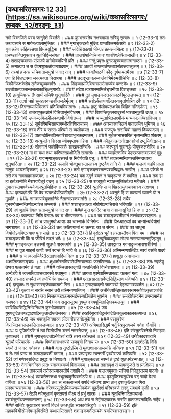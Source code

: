 ## [कथासरितसागरः 12 33] (https://sa.wikisource.org/wiki/कथासरित्सागरः/लम्बकः_१२/तरङ्गः_३३)

नमो विघ्नजिते यस्य जानुदेशे विवर्तते । ### कुम्भस्रस्तेव नक्षत्रमाला रात्रिषु नृत्यतः ॥ १ (12-33-1)
ततः कथावसाने स मार्गमध्यात्समुत्थितः । ### मृगाङ्कदत्तो मुदितः प्राप्तविक्रमकेसरी ॥ २ (12-33-2)
गुणाकरेण सहितस्तथा विमलबुद्धिना । ### सविचित्रकथो भीमपराक्रमसमन्वितः ॥ ३ (12-33-3)
प्रचण्डशक्तियुक्तश्च श्रुतधिद्विजसंगतः । ### प्राप्तशेषान्विचिन्वानः शापविश्लेषितान्सखीन् ॥ ४ (12-33-4)
शशाङ्कवत्याः संप्राप्त्यै प्रागेवोज्जयिनीं प्रति । ### गन्तुं प्रवृत्तः पुनरप्युच्चचालात्मनाष्टमः ॥  (12-33-5)
क्रमात्प्राप च स ग्रीष्मशुष्कतोयामपादपाम् । ### अटवीं चण्डमार्तण्डतापसंतप्तवालुकाम् ॥ ६ (12-33-6)
तस्यां व्रजन्स सचिवान्राजपुत्रो जगाद तान् । ### पश्यतैषाटवी कीदृग्दुर्गमायतभैरवा ॥ ७ (12-33-7)
एषा हि विभ्रष्टपथा जनत्यक्ता निराश्रया । ### उद्यद्दुःखानलज्वालेवाभिर्मरुमरीचिभिः ॥ ८ (12-33-8)
विकीर्णरूक्षकेशेव तृणैरुच्छुष्कमर्मरैः । ### सिंहव्याघ्रादिवित्राससरोमाञ्चेव कण्टकैः ॥ ९ (12-33-9)
रुदतीवातपक्लान्तजलाकाङ्क्षिमृगारवैः । ### तदेषा त्वरयास्माभिर्लङ्घनीया विशङ्कटा ॥ १० (12-33-10)
इत्यूचिवान्स तैः सार्धं सचिवैः क्षुत्तृषार्दितैः । ### द्रुतं मृगाङ्कदत्तस्तामटवीमुदलङ्घयत् ॥ ११ (12-33-11)
ददर्श चाग्रे सुमहत्स्वच्छशीतजलैर्भृतम् । ### सरोऽर्कतापगलितस्यामृतांशोरिव द्रवैः ॥ १२ (12-33-12)
दिगन्तव्यापिविस्तारं प्रतिबिम्बमिवात्मनः । ### द्रष्टुं त्रैलोक्यलक्ष्म्येव विहितं मणिदर्पणम् ॥ १३ (12-33-13)
धार्तराष्ट्रकृतक्षोभं विचित्रार्जुनविभ्रमम् । ### विश्रान्तिकृत्स्वादुरसं भारतानुकृतिं दधत् ॥ १४ (12-33-14)
उपकण्ठमिलन्नीलकण्ठपीतविषोत्तमम् । ### अच्युताश्रितलक्ष्मीकं मन्थकालाब्धिसंनिभम् ॥ १५ (12-33-15)
सूर्यरश्मिभिरप्राप्तगम्भीरशिशिरान्तरम् । ### अनन्तपद्मनिलयं पातालमिव भूमिगम् ॥ १६ (12-33-16)
तस्य तीरे च सरसः पश्चिमे स व्यलोकयत् । ### राजपुत्रः ससचिवो महान्तं दिव्यपादपम् ॥ १७ (12-33-17)
वातान्दोलितविस्तारिशाखाभुजकदम्बकम् । ### मूर्धलग्नाभ्रसरितं नृत्यन्तमिव शंकरम् ॥ १८ (12-33-18)
अत्युन्नतेन शिरसा व्योमपृष्ठावगाहिना । ### कौतुकान्नन्दनोद्यानशोभां द्रष्टुमिवोद्यतम् ॥ १९ (12-33-19)
शोभमानं फलैर्दिव्यरसैः शाखावलम्बिभिः । ### कल्पद्रुमं सुरानद्धैः पीयूषकलशैरिव ॥ २० (12-33-20)
मा मां यथा तथा कश्चित्स्प्राक्षीदिति खगारवैः । ### व्याहरन्तमिव प्रेङ्खत्पल्लवाग्रकरं मुहुः ॥ २१ (12-33-21)
यावन्मृगाङ्कदत्तस्तं स निर्वर्णयति प्रभुः । ### तावत्तन्मन्त्रिणस्तस्मिन्प्रधाव्य क्षुत्तृषार्दिताः ॥ २२ (12-33-22)
फलानि भोक्तुमारूढास्तस्य दृष्ट्वैव तानि ते । ### फलत्वं षडपि प्राप्ता मानुषा अप्यशङ्कितम् ॥ २३ (12-33-23)
ततो मृगाङ्कदत्तस्तानपश्यन्विह्वलः सखीन् । ### एकैकं स तरौ तत्र नामग्राहमशब्दयत् ॥ २४ (12-33-24)
यदा ददुर्न वचनं न चादृश्यन्त ते क्वचित् । ### तदा हा हा हतोऽस्मीति नैराश्यविधुरं वदन् ॥ २५ (12-33-25)
स राजपुत्रो न्यपतन्मूर्च्छितोऽत्र महीतले । ### द्रुमानारूढपार्श्वस्थकेवलश्रुतधिद्विजः ॥ २६ (12-33-26)
श्रुतधिः स च विप्रस्तमुवाचाश्वास्य तत्क्षणम् । ### कृतप्रज्ञोऽपि किं देव त्यक्तधैर्योऽवसीदसि ॥ २७ (12-33-27)
अश्नुते हि स कल्याणं व्यसने यो न मुह्यति । ### नागशापवियुक्तान्किं नैतान्संप्राप्तवानसि ॥ २८ (12-33-28)
तथैव पुनरप्येतान्मन्त्रिणोऽन्यांश्च लप्स्यसे । ### शशाङ्कवत्या संयोगोऽप्यचिरात्ते भविष्यति ॥ २९ (12-33-29)
एवं श्रुतधिनोक्तः सन्राजपुत्रो जगाद सः । ### कुत एतदिदं धात्रा नाशायासूत्रितं हि नः ॥ ३० (12-33-30)
क्वान्यथा निशि वेतालः क्व च भीमपराक्रमः । ### क्व शशाङ्कवतीज्ञानं तत्संवादप्रसङ्गतः ॥ ३१ (12-33-31)
तां च प्राप्तुमयोध्यायाः क्व चास्माकं विनिर्गमः । ### विन्ध्याटव्यां क्व चान्योन्यवियोगो नागशापतः ॥ ३२ (12-33-32)
ततः कतिपयानां नः क्रमशः क्व च संगमः । ### क्व चाधुना वियोगोऽयमिष्टत्यागः पुनः सखे ॥ ३३ (12-33-33)
ते हि वृक्षेऽत्र भूतेन ग्रस्तास्तैश्च विना मम । ### का शशाङ्कवती किं च जीवितं तदलं भ्रमैः ॥ ३४ (12-33-34)
इत्यूचिवाञ्शुचा सोऽत्र सरस्यात्मानमुज्झितुम् । ### मृगाङ्कदत्त उत्तस्थौ श्रुतधौ वारयत्यपि ॥ ३५ (12-33-35)
तावद्वागत्र गगनादुच्चचाराशरीरिणी । ### मा पुत्र साहसं कार्षीः सर्वं स्वन्तं हि भावि ते ॥ ३६ (12-33-36)
अस्मिन्गणपतिर्देवः स्वयं वसति पादपे । ### स च त्वत्सचिवैरेतैरद्याज्ञानाद्विमानितः ॥ ३७ (12-33-37)
ते ह्यशुद्धा अनाचान्ता अक्षालितकराङ्घ्रयः । ### क्षुधार्तास्तन्निवासेऽस्मिन्नारूढाः फललिप्सवः ॥ ३८ (12-33-38)
ततः स्पृष्टेषु तेष्वत्र फलतामेव ते गताः । ### यच्चित्तास्तद्गतिं गच्छन्त्विति विघ्नेशशापतः ॥ ३९ (12-33-39)
अन्येऽपि ये त्वत्सचिवाश्चत्वारस्ते पथामुना । ### आगता एवमेवास्मिन्नारूढाः फलतां गताः ॥ ४० (12-33-40)
तस्मादाराधयैतं त्वं तपोभिर्गणनायकम् । ### एतत्प्रसादात्सर्वेष्टसिद्धिस्तव भविष्यति ॥ ४१ (12-33-41)
इत्युक्तः स सुधासारसृजेवाकाशतो गिरा । ### मृगाङ्कदत्तो जातास्थो देहत्यागान्न्यवर्तत ॥ ४२ (12-33-42)
कृत्वा च सरसि स्नानं तरौ तस्मिन्गणाधिपम् । ### अर्चयित्वोज्झिताहारस्तमस्तौषीत्कृताञ्जलिः ॥ ४३ (12-33-43)
जय निजताण्डवडम्बरमर्दभरन्यञ्चितेन भुवनेन । ### समहीशैलवनेन प्रणम्यमानेश गजवदन ॥ ४४ (12-33-44)
जय ससुरासुरमानुषभुवनत्रयपूजिताङ्घ्रिकमलयुग । ### वरविविधसिद्धिनिर्भरनिधान कुम्भोपमाकार ॥ ४५ (12-33-45)
जय युगपदुदितचण्डद्वादशदिनकृत्प्रदीप्ततेजस्क । ### हरहरिसुरपतिदुर्जयदितिजकुलाकालकल्पान्त ॥ ४६ (12-33-46)
जय भक्तवृजिनवारण लीलानीराजनोल्मुकेनेव । ### परशुवरेण विराजितकरतलकलितानलज्वाल ॥ ४७ (12-33-47)
अभिमतसिद्ध्यै भर्तुस्त्रिपुरावजये गणेश गौर्यापि । ### यः पूजितोऽसि तं त्वां श्रितोऽस्मि शरणं नमस्तेऽस्तु ॥ ४८ (12-33-48)
इति संस्तुतविघ्नेशो निराहारः कुशास्तरे । ### मृगाङ्कदत्तोऽनैषीत्तां रात्रिं तस्य तरोस्तले ॥ ४९ (12-33-49)
तथैवैकादशाहानि श्रुतधौ परिचारके । ### विघ्नेशाराधनपरो राजपुत्रो निनाय सः ॥ ५० (12-33-50)
द्वादशेऽह्नि निशि स्वप्ने तं जगाद गणेश्वरः । ### वत्स तुष्टोऽस्मि ते मुक्तशापान्प्राप्स्यसि मन्त्रिणः ॥ ५१ (12-33-51)
गत्वा च तैः समं प्राप्य तां शशाङ्कवतीं क्रमात् । ### प्रत्यावृत्य स्वनगरीं पृथ्वीराज्यं करिष्यसि ॥ ५२ (12-33-52)
एवं गणेश्वरादिष्टः प्रबुद्धः स निशाक्षये । ### मृगाङ्कदत्तः स्वप्नं तं दृष्टं श्रुतधयेऽभ्यधात् ॥ ५३ (12-33-53)
तेनाभिनन्दितः प्रातः स्नात्वाभ्यर्च्य विनायकम् । ### तद्वासवृक्षं तं यावत्कुरुते स प्रदक्षिणम् ॥ ५४ (12-33-54)
तावत्समं तरोस्तस्मादवतीर्य दशापि ते । ### फलत्वमुक्ताः सचिवा निपेतुस्तस्य पादयोः ॥ ५५ (12-33-55)
व्याघ्रसेनस्तथा स्थूलबाहुर्मेघबलोऽपि च । ### दृढमुष्टिश्चतुर्थश्च षट् चादौ येऽत्र वर्णिताः ॥ ५६ (12-33-56)
ततः स सकलान्समं सपदि मन्त्रिणः प्राप्य तान् दृशाकुलितया गिरा प्रमदमन्थरारम्भया । ### नरेश्वरसुतोऽधिकप्रणयमेकमेकं मुहुर्ददर्श परिषस्वजे तदनु संबभाषे कृती ॥ ५७ (12-33-57)
तेऽपि नवेन्दुक्षामं कृततपसं वीक्ष्य तं प्रभुं सास्राः । ### श्रुतधिनिगदितयथार्थाः प्रशशंसुर्नाथवन्तमात्मानम् ॥ ५८ (12-33-58)
अथ तत्र स तैर्मृगाङ्कदत्तः सरसि कृताप्लवनादिभिः सहैव । ### सचिवैः सुखपारणं सहर्षो विदधे लब्धधृतिः स्वकार्यसिद्ध्यै ॥ ५९ (12-33-59)
इति महाकविश्रीसोमदेवभट्टविरचिते कथासरित्सागरे शशाङ्कवतीलम्बके त्रयस्त्रिंशस्तरङ्गः । 
